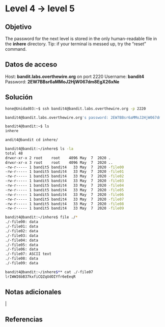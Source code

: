 # Level 4 -> level 5

## Objetivo
The password for the next level is stored in the only human-readable file in the **inhere** directory. Tip: if your terminal is messed up, try the “reset” command.

## Datos de acceso
Host: **bandit.labs.overthewire.org** on port 2220
Username: **bandit4**
Password: **2EW7BBsr6aMMoJ2HjW067dm8EgX26xNe**

## Solución
```bash
hone@Unidad03:~$ ssh bandit4@bandit.labs.overthewire.org -p 2220
```

```bash
bandit4@bandit.labs.overthewire.org's password: 2EW7BBsr6aMMoJ2HjW067dm8EgX26xNe
```

```bash
bandit4@bandit:~$ ls
inhere
```

```bash
andit4@bandit cd inhere/
```

```bash
bandit4@bandit:~/inhere$ ls -la
total 48
drwxr-xr-x 2 root    root    4096 May  7  2020 .
drwxr-xr-x 3 root    root    4096 May  7  2020 ..
-rw-r----- 1 bandit5 bandit4   33 May  7  2020 -file00
-rw-r----- 1 bandit5 bandit4   33 May  7  2020 -file01
-rw-r----- 1 bandit5 bandit4   33 May  7  2020 -file02
-rw-r----- 1 bandit5 bandit4   33 May  7  2020 -file03
-rw-r----- 1 bandit5 bandit4   33 May  7  2020 -file04
-rw-r----- 1 bandit5 bandit4   33 May  7  2020 -file05
-rw-r----- 1 bandit5 bandit4   33 May  7  2020 -file06
-rw-r----- 1 bandit5 bandit4   33 May  7  2020 -file07
-rw-r----- 1 bandit5 bandit4   33 May  7  2020 -file08
-rw-r----- 1 bandit5 bandit4   33 May  7  2020 -file09
```

```bash
bandit4@bandit:~/inhere$ file ./*
./-file00: data
./-file01: data
./-file02: data
./-file03: data
./-file04: data
./-file05: data
./-file06: data
./-file07: ASCII text
./-file08: data
./-file09: data
```

```bash
bandit4@bandit:~/inhere$** cat ./-file07
lrIWWI6bB37kxfiCQZqUdOIYfr6eEeqR
```

## Notas adicionales
|
## Referencias